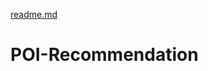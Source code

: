 [readme.md](https://github.com/cyli2019/POI-Recommendation/files/7138828/readme.md)
# POI-Recommendation
